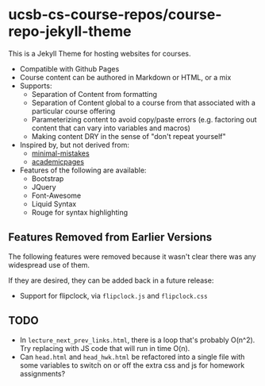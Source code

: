 # ucsb-cs-course-repos/course-repo-jekyll-theme

This is a Jekyll Theme for hosting websites for courses. 
* Compatible with Github Pages
* Course content can be authored in Markdown or HTML, or a mix
* Supports:
   * Separation of Content from formatting
   * Separation of Content global to a course from that associated with
      a particular course offering
   * Parameterizing content to avoid copy/paste errors (e.g. factoring out
      content that can vary into variables and macros)
   * Making content DRY in the sense of "don't repeat yourself"
* Inspired by, but not derived from:
   * [minimal-mistakes](https://mmistakes.github.io/minimal-mistakes/)
   * [academicpages](https://academicpages.github.io/)
* Features of the following are available:
   * Bootstrap
   * JQuery
   * Font-Awesome
   * Liquid Syntax 
   * Rouge for syntax highlighting



Features Removed from Earlier Versions
--------------------------------------

The following features were removed because it wasn't clear there was
any widespread use of them.

If they are desired, they can be added back in a future release:

* Support for flipclock, via `flipclock.js` and `flipclock.css`

TODO
----

* In `lecture_next_prev_links.html`, there is a loop that's probably O(n^2).  Try replacing with JS code that will run in time O(n).   
* Can `head.html` and `head_hwk.html` be refactored into a single file with some variables to switch on or off the extra css and js for homework assignments?
